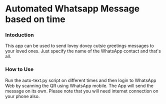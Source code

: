 # Automated Whatsapp Message based on time

### Intoduction

This app can be used to send lovey dovey cutsie greetings messages to your loved ones. Just specify the name of the WhatsApp contact and that's all.

### How to Use

Run the auto-text.py script on different times and then login to WhatsApp Web by scanning the QR using WhatsApp mobile. The App will send the message on its own.
Please note that you will need internet connection on your phone also.
